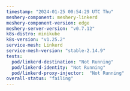 ```yaml
---
timestamp: "2024-01-25 00:54:29 UTC Thu"
meshery-component: meshery-linkerd
meshery-component-version: edge
meshery-server-version: "v0.7.12"
k8s-distro: minikube
k8s-version: "v1.25.2"
service-mesh: Linkerd
service-mesh-version: "stable-2.14.9"
tests:
  pod/linkerd-destination: "Not Running"
  pod/linkerd-identity: "Not Running"
  pod/linkerd-proxy-injector:  "Not Running"
overall-status: "failing"
---
```

